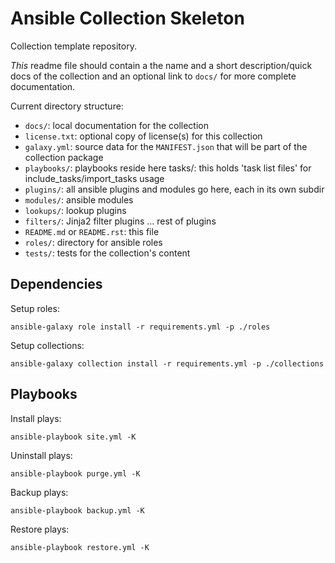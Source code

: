 # Ansible Collection Skeleton

Collection template repository.

*This* readme file should contain a the name and a short description/quick docs of the collection and an optional 
link to `docs/` for more complete documentation.

Current directory structure:

* `docs/`: local documentation for the collection
* `license.txt`: optional copy of license(s) for this collection
* `galaxy.yml`: source data for the `MANIFEST.json` that will be part of the collection package
* `playbooks/`: playbooks reside here tasks/: this holds 'task list files' for include_tasks/import_tasks usage
* `plugins/`: all ansible plugins and modules go here, each in its own subdir
* `modules/`: ansible modules
* `lookups/`: lookup plugins
* `filters/`: Jinja2 filter plugins
... rest of plugins
* `README.md` or `README.rst`: this file
* `roles/`: directory for ansible roles
* `tests/`: tests for the collection's content

## Dependencies

Setup roles:

```shell script
ansible-galaxy role install -r requirements.yml -p ./roles
```

Setup collections:

```shell script
ansible-galaxy collection install -r requirements.yml -p ./collections
```

## Playbooks

Install plays:

```shell script
ansible-playbook site.yml -K
```

Uninstall plays:

```shell script
ansible-playbook purge.yml -K
```

Backup plays:

```shell script
ansible-playbook backup.yml -K
```

Restore plays:

```shell script
ansible-playbook restore.yml -K
```
